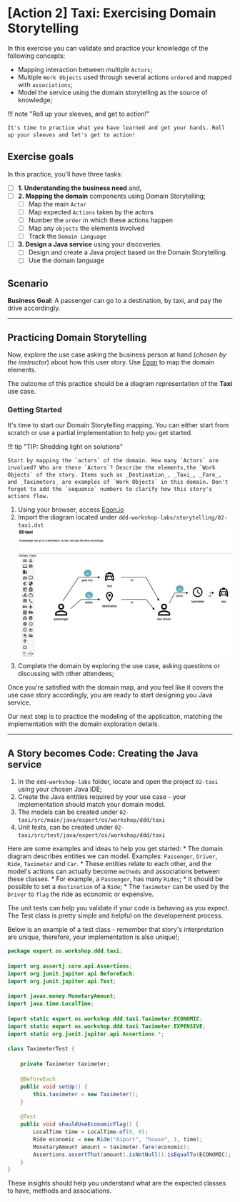 # [Action 2] Taxi: Exercising Domain Storytelling 

In this exercise you can validate and practice your knowledge of the following concepts:

* Mapping interaction between multiple `Actors`;
* Multiple `Work Objects` used through several actions `ordered` and mapped with `associations`;
* Model the service using the domain storytelling as the source of knowledge;

!!! note "Roll up your sleeves, and get to action!"

    It's time to practice what you have learned and get your hands. Roll up your sleeves and let's get to action!
## Exercise goals

In this practice, you'll have three tasks:

- [ ] **1. Understanding the business need** and,
- [ ] **2. Mapping the domain** components using Domain Storytelling;
    * [ ] Map the main `Actor`
    * [ ] Map expected `Actions` taken by the actors
    * [ ] Number the `order` in which these actions happen
    * [ ] Map any `objects` the elements involved
    * [ ] Track the `Domain Language`
- [ ] **3. Design a Java service** using your discoveries.
    * [ ] Design and create a Java project based on the Domain Storytelling.
    * [ ] Use the domain language

## Scenario

**Business Goal:** A passenger can go to a destination, by taxi, and pay the drive accordingly.

--- 
## Practicing Domain Storytelling

Now, explore the use case asking the business person at hand (_chosen by the instructor_) about 
how this user story. Use [Egon](https://egon.io/) to map the domain elements.

The outcome of this practice should be a diagram representation of the **Taxi** use case.

### Getting Started

It's time to start our Domain Storytelling mapping. You can either start from scratch or use a partial implementation to 
help you get started. 

!!! tip "TIP: Shedding light on solutions"

    Start by mapping the `actors` of the domain. How many `Actors` are involved? Who are these `Actors`? Describe the elements,the `Work Objects` of the story. Items such as _Destination_, _Taxi_, _Fare_, and _Taximeters_ are examples of `Work Objects` in this domain. Don't forget to add the `sequence` numbers to clarify how this story's actions flow.  

1. Using your browser, access [Egon.io](http://egon.io)
2. Import the diagram located under `ddd-workshop-labs/storytelling/02-taxi.dst`
    ![02-taxi-partial-diagram.png](images/02-taxi-partial-diagram.png)
3. Complete the domain by exploring the use case, asking questions or discussing with other attendees;

Once you're satisfied with the domain map, and you feel like it covers the use case story accordingly, you are ready to
start designing you Java service.
 
Our next step is to practice the modeling of the application, matching the implementation with the domain exploration details.

---

## A Story becomes Code: Creating the Java service


1. In the `ddd-workshop-labs` folder, locate and open the project `02-taxi` using your chosen Java IDE;
2. Create the Java entities required by your use case - your implementation should match your domain model. 
3. The models can be created under `02-taxi/src/main/java/expert/os/workshop/ddd/taxi`
4. Unit tests, can be created under `02-taxi/src/test/java/expert/os/workshop/ddd/taxi`


Here are some examples and ideas to help you get started:
    * The domain diagram describes entities we can model. Examples: `Passenger`, `Driver`, `Ride`, `Taximeter` and `Car`. 
    * These entities relate to each other, and the model's actions can actually become `methods` and associations between these classes. 
      * For example, a `Passenger`, has many `Rides`;
      * It should be possible to set a `destination` of a `Ride`;
      * The `Taximeter` can be used by the `Driver` to `flag` the ride as economic or expensive.
    
The unit tests can help you validate if your code is behaving as you expect. The Test class is pretty simple and helpful on the developement process. 

Below is an example of a test class - remember that story's interpretation are unique, therefore, your implementation is also unique!;
```java
package expert.os.workshop.ddd.taxi;

import org.assertj.core.api.Assertions;
import org.junit.jupiter.api.BeforeEach;
import org.junit.jupiter.api.Test;

import javax.money.MonetaryAmount;
import java.time.LocalTime;

import static expert.os.workshop.ddd.taxi.Taximeter.ECONOMIC;
import static expert.os.workshop.ddd.taxi.Taximeter.EXPENSIVE;
import static org.junit.jupiter.api.Assertions.*;

class TaximeterTest {

    private Taximeter taximeter;

    @BeforeEach
    public void setUp() {
        this.taximeter = new Taximeter();
    }

    @Test
    public void shouldUseEconomicFlag() {
        LocalTime time = LocalTime.of(9, 0);
        Ride economic = new Ride("Aiport", "house", 1, time);
        MonetaryAmount amount = taximeter.fare(economic);
        Assertions.assertThat(amount).isNotNull().isEqualTo(ECONOMIC);
    }
} 
```

These insights should help you understand what are the expected classes to have, methods and associations.


